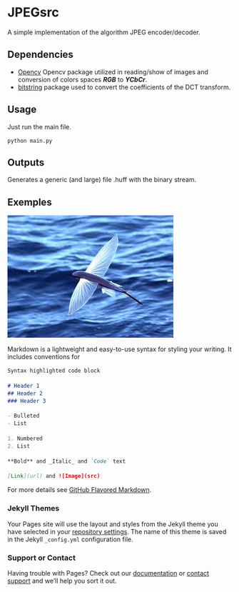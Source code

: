 # JPEGsrc

A simple implementation of the algorithm JPEG encoder/decoder.

## Dependencies

- [Opencv](https://opencv.org/) Opencv package utilized in reading/show of images and conversion of colors spaces ***RGB*** to ***YCbCr***.
- [bitstring](https://pypi.python.org/pypi/bitstring/3.1.3) package used to convert the coefficients of the DCT transform. 

## Usage

Just run the main file.

    python main.py
 
## Outputs

Generates a generic (and large) file .huff with the binary stream.

## Exemples

![ImRec](imtest/ImRec.png)

Markdown is a lightweight and easy-to-use syntax for styling your writing. It includes conventions for

```markdown
Syntax highlighted code block

# Header 1
## Header 2
### Header 3

- Bulleted
- List

1. Numbered
2. List

**Bold** and _Italic_ and `Code` text

[Link](url) and ![Image](src)
```

For more details see [GitHub Flavored Markdown](https://guides.github.com/features/mastering-markdown/).

### Jekyll Themes

Your Pages site will use the layout and styles from the Jekyll theme you have selected in your [repository settings](https://github.com/navegantes/JPEGsrc/settings). The name of this theme is saved in the Jekyll `_config.yml` configuration file.

### Support or Contact

Having trouble with Pages? Check out our [documentation](https://help.github.com/categories/github-pages-basics/) or [contact support](https://github.com/contact) and we’ll help you sort it out.
